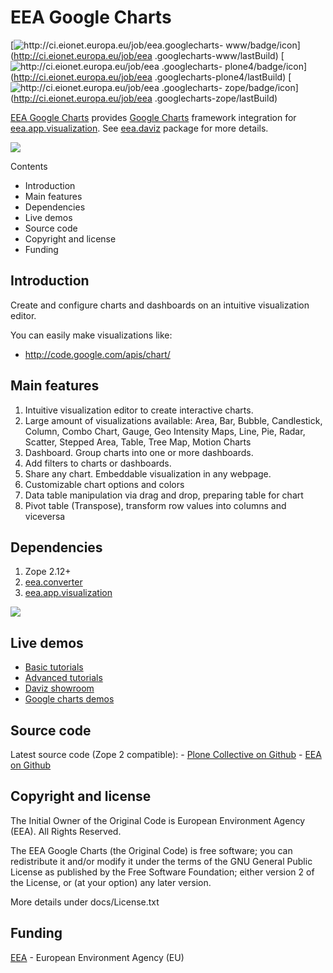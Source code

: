 #  EEA Google Charts

[![http://ci.eionet.europa.eu/job/eea.googlecharts-
www/badge/icon](https://camo.githubusercontent.com/951b9703acf95eb3e3c7e157061fb23f824d8035/687474703a2f2f63692e65696f6e65742e6575726f70612e65752f6a6f622f6565612e676f6f676c656368617274732d7777772f62616467652f69636f6e)](http://ci.eionet.europa.eu/job/eea
.googlecharts-www/lastBuild) [![http://ci.eionet.europa.eu/job/eea
.googlecharts-
plone4/badge/icon](https://camo.githubusercontent.com/407e141be386af1c451d3d6e953d218615b76244/687474703a2f2f63692e65696f6e65742e6575726f70612e65752f6a6f622f6565612e676f6f676c656368617274732d706c6f6e65342f62616467652f69636f6e)](http://ci.eionet.europa.eu/job/eea
.googlecharts-plone4/lastBuild) [![http://ci.eionet.europa.eu/job/eea
.googlecharts-
zope/badge/icon](https://camo.githubusercontent.com/cbfb97b354ef62b3a3b0256c8415011aaf31ed16/687474703a2f2f63692e65696f6e65742e6575726f70612e65752f6a6f622f6565612e676f6f676c656368617274732d7a6f70652f62616467652f69636f6e)](http://ci.eionet.europa.eu/job/eea
.googlecharts-zope/lastBuild)

[EEA Google Charts](http://eea.github.com/docs/eea.googlecharts) provides
[Google Charts](http://code.google.com/apis/chart) framework integration for
[eea.app.visualization](http://eea.github.com/docs/eea.app.visualization). See
[eea.daviz](http://eea.github.com/docs/eea.daviz) package for more details.

[![](https://camo.githubusercontent.com/cddc9aeb767e719698477be1025c068fd141f91e/687474703a2f2f6565612e6769746875622e636f6d2f5f696d616765732f6565612e646176697a2e6c61796572732e737667)](https://camo.githubusercontent.com/cddc9aeb767e719698477be1025c068fd141f91e/687474703a2f2f6565612e6769746875622e636f6d2f5f696d616765732f6565612e646176697a2e6c61796572732e737667)

Contents

  * Introduction
  * Main features
  * Dependencies
  * Live demos
  * Source code
  * Copyright and license
  * Funding

##  Introduction

Create and configure charts and dashboards on an intuitive visualization
editor.

You can easily make visualizations like:

    

  * <http://code.google.com/apis/chart/>

##  Main features

  1. Intuitive visualization editor to create interactive charts.
  2. Large amount of visualizations available: Area, Bar, Bubble, Candlestick, Column, Combo Chart, Gauge, Geo Intensity Maps, Line, Pie, Radar, Scatter, Stepped Area, Table, Tree Map, Motion Charts
  3. Dashboard. Group charts into one or more dashboards.
  4. Add filters to charts or dashboards.
  5. Share any chart. Embeddable visualization in any webpage.
  6. Customizable chart options and colors
  7. Data table manipulation via drag and drop, preparing table for chart
  8. Pivot table (Transpose), transform row values into columns and viceversa

##  Dependencies

  1. Zope 2.12+
  2. [eea.converter](http://eea.github.com/docs/eea.converter)
  3. [eea.app.visualization](http://eea.github.com/docs/eea.app.visualization)

[![](https://camo.githubusercontent.com/1cc34aab15188eec03f811ea45d06bcbb137b948/687474703a2f2f6565612e6769746875622e636f6d2f5f696d616765732f6565612e646176697a2e646570656e64656e636965732e737667)](https://camo.githubusercontent.com/1cc34aab15188eec03f811ea45d06bcbb137b948/687474703a2f2f6565612e6769746875622e636f6d2f5f696d616765732f6565612e646176697a2e646570656e64656e636965732e737667)

##  Live demos

  * [Basic tutorials](http://www.youtube.com/playlist?list=PLVPSQz7ahsByeq8nVKC7TT9apArEXBrV0)
  * [Advanced tutorials](http://www.youtube.com/playlist?list=PLVPSQz7ahsBxbe8pwzFWLQuvDSP9JFn8I)
  * [Daviz showroom](http://daviz.eionet.europa.eu)
  * [Google charts demos](http://code.google.com/apis/chart/)

##  Source code

Latest source code (Zope 2 compatible): \- [Plone Collective on
Github](https://github.com/collective/eea.googlecharts) \- [EEA on
Github](https://github.com/eea/eea.googlecharts)

##  Copyright and license

The Initial Owner of the Original Code is European Environment Agency (EEA).
All Rights Reserved.

The EEA Google Charts (the Original Code) is free software; you can
redistribute it and/or modify it under the terms of the GNU General Public
License as published by the Free Software Foundation; either version 2 of the
License, or (at your option) any later version.

More details under docs/License.txt

##  Funding

[EEA](http://www.eea.europa.eu/) \- European Environment Agency (EU)

